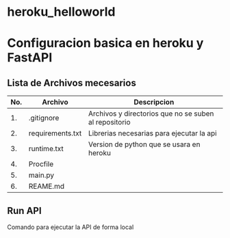 # heroku_helloworld

# Configuracion basica en heroku y FastAPI


## Lista de Archivos mecesarios

|No.|Archivo|Descripcion|
|--|--|--|
|1.|.gitignore|Archivos y directorios que no se suben al repositorio|
|2.|requirements.txt|Librerias necesarias para ejecutar la api|
|3.|runtime.txt|Version de python que se usara en heroku|
|4.|Procfile||
|5.|main.py||
|6.|REAME.md||

## Run API

Comando para ejecutar la API de forma local
